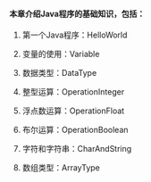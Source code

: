 #### 本章介绍Java程序的基础知识，包括：

1. 第一个Java程序：HelloWorld

2. 变量的使用：Variable

3. 数据类型：DataType
         
4. 整型运算：OperationInteger
         
5. 浮点数运算：OperationFloat
         
6. 布尔运算：OperationBoolean
         
7. 字符和字符串：CharAndString

8. 数组类型：ArrayType